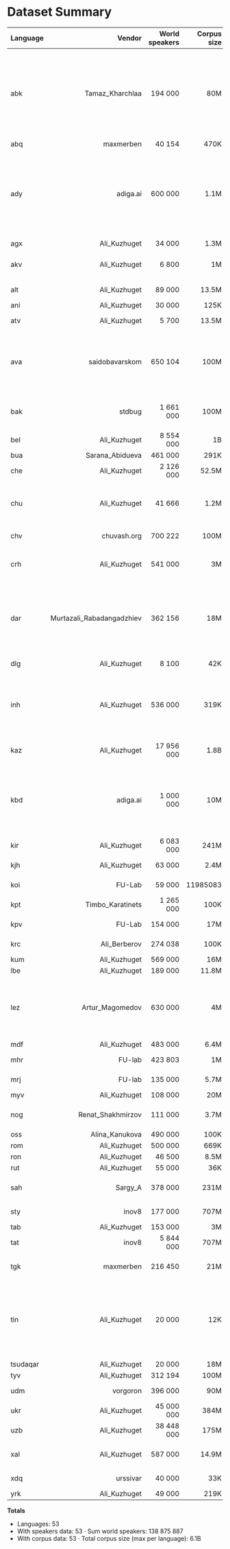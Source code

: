 # Dataset Summary

| Language | Vendor | World speakers | Corpus size | Special letters |
|---|---:|---:|---:|---|
| abk | Tamaz_Kharchlaa | 194 000 | 80M | Ҵ, Ӷ, Қ, Ҟ, Ҳ, ДӘ, ЖЬ, ЖӘ, Ә, Ӡ, ӠӘ, Ԥ, Ҭ, Џ, ЏЬ, Ҷ, Ҽ, Ҿ, Ҩ |
| abq | maxmerben | 40 154 | 470K | Ӏ |
| ady | adiga.ai | 600 000 | 1.1M | ГЪ, ЖЪ, ЖЬ, КЪ, КӀ, ЛЪ, ЛӀ, ПӀ, ТӀ, ХЪ, ХЬ, ЦӀ, ЧӀ, ШЪ, ШӀ |
| agx | Ali_Kuzhuget | 34 000 | 1.3M | Ӏ |
| akv | Ali_Kuzhuget | 6 800 | 1M | Аᵸ, Еᵸ, Иᵸ, Оᵸ, Уᵸ, Ӏ |
| alt | Ali_Kuzhuget | 89 000 | 13.5M | Ј, Ҥ, Ӧ, Ӱ |
| ani | Ali_Kuzhuget | 30 000 | 125K | Ӏ |
| atv | Ali_Kuzhuget | 5 700 | 13.5M | Ј, Ҥ, Ӧ, Ӱ |
| ava | saidobavarskom | 650 104 | 100M | ГЪ, ГЬ, ГӀ, КЪ, КЬ, КӀ, ЛЪ, ЛӀ, ТӀ, ХЪ, ХЬ, ХӀ, ЦӀ, ЧӀ |
| bak | stdbug | 1 661 000 | 100M | Ө, Ү, Ң, Ҡ, Ғ, Ҫ, Ә, Ҙ, Һ, Ё |
| bel | Ali_Kuzhuget | 8 554 000 | 1B | І, Ў |
| bua | Sarana_Abidueva | 461 000 | 291K | Ө, Ү, Һ |
| che | Ali_Kuzhuget | 2 126 000 | 52.5M | Ӏ |
| chu | Ali_Kuzhuget | 41 666 | 1.2M | Ѣ, І, Ѳ, Ѵ, Ѡ, Ѭ, Ѱ, Ѯ, Ѫ, Ѧ, Ѥ |
| chv | chuvash.org | 700 222 | 100M | Ӑ, Ӗ, Ё, Ҫ, Ӳ |
| crh | Ali_Kuzhuget | 541 000 | 3M | ГЪ, КЪ, НЪ, ДЖ |
| dar | Murtazali_Rabadangadzhiev | 362 156 | 18M | ГӀ, ГЬ, ГЪ, КӀ, КЬ, КЪ, ПӀ, ТӀ, ХӀ, ХЪ, ХЬ, ЦӀ, ЧӀ |
| dlg | Ali_Kuzhuget | 8 100 | 42K | Ө, Ӈ, Ү, Һ |
| inh | Ali_Kuzhuget | 536 000 | 319K | АЬ, ГӀ, Ӏ, КЪ, КӀ, КХ, ПӀ, ТӀ, ХЬ, ХӀ, ЦӀ, ЧӀ, ЯЬ |
| kaz | Ali_Kuzhuget | 17 956 000 | 1.8B | Ә, І, Ө, Ү, Ұ, Ғ, Қ, Ң, Һ |
| kbd | adiga.ai | 1 000 000 | 10M | ГЪ, ЖЬ, КЪ, КӀ, ЛЪ, ЛӀ, ПӀ, ТӀ, ФӀ, ХЪ, ХЬ, ЦӀ, ЩӀ |
| kir | Ali_Kuzhuget | 6 083 000 | 241M | Ө, Ү, Ң |
| kjh | Ali_Kuzhuget | 63 000 | 2.4M | Ғ, І, Ң, Ӧ, Ӱ, Ӌ |
| koi | FU-Lab | 59 000 | 11985083 | Ӧ, Ө, Ӱ, Ü, Ң, Җ |
| kpt | Timbo_Karatinets | 1 265 000 | 100K | Ӧ, Ө, Ӱ, Ü, Ң, Җ |
| kpv | FU-Lab | 154 000 | 17M | Ӧ, Ө, Ӱ, Ü, Ң, Җ |
| krc | Ali_Berberov | 274 038 | 100K | Ғ, Җ, Ң, Қ |
| kum | Ali_Kuzhuget | 569 000 | 16M | — |
| lbe | Ali_Kuzhuget | 189 000 | 11.8M | Ӏ |
| lez | Artur_Magomedov | 630 000 | 4M | ЦӀ, УЬ, КЬ, КЪ, КӀ, Ё, ГЪ, ГЬ, ХЪ, ХЬ, ПӀ, ЧӀ, ТӀ |
| mdf | Ali_Kuzhuget | 483 000 | 6.4M | — |
| mhr | FU-lab | 423 803 | 1M | Ҥ, Ӧ, Ӱ, Ӓ, Ӹ |
| mrj | FU-lab | 135 000 | 5.7M | Ӧ, Ӱ, Ӓ, Ӹ |
| myv | Ali_Kuzhuget | 108 000 | 20M | — |
| nog | Renat_Shakhmirzov | 111 000 | 3.7M | АЬ, НЪ, ОЬ, УЬ |
| oss | Alina_Kanukova | 490 000 | 100K | Æ |
| rom | Ali_Kuzhuget | 500 000 | 669K | Ґ |
| ron | Ali_Kuzhuget | 46 500 | 8.5M | Ӂ |
| rut | Ali_Kuzhuget | 55 000 | 36K | Ӏ |
| sah | Sargy_A | 378 000 | 231M | Һ, Ө, Ҕ, Ү, ДЬ, Ҥ, НЬ |
| sty | inov8 | 177 000 | 707M | Ө, Ү, Ң, Ә, Җ, Һ |
| tab | Ali_Kuzhuget | 153 000 | 3M | Ӏ |
| tat | inov8 | 5 844 000 | 707M | Ө, Ү, Ң, Ә, Җ, Һ |
| tgk | maxmerben | 216 450 | 21M | Ғ, Ё, Ӣ, Қ, Ӯ, Ҳ, Ҷ |
| tin | Ali_Kuzhuget | 20 000 | 12K | А̄, Аᵸ, А̄ᵸ, Ӏ, Еᵸ, Е̄, Ӣ, Иᵸ, Ӣᵸ, О̄, Оᵸ, C̄, Ӯ, Уᵸ, Ӯᵸ |
| tsudaqar | Ali_Kuzhuget | 20 000 | 18M | Ӏ, Ӱ |
| tyv | Ali_Kuzhuget | 312 194 | 100M | Ө, Ү, Ң |
| udm | vorgoron | 396 000 | 90M | Ӧ, Ӟ, Ӝ, Ӥ, Ӵ |
| ukr | Ali_Kuzhuget | 45 000 000 | 384M | Ґ, Є, І, Ї |
| uzb | Ali_Kuzhuget | 38 448 000 | 175M | Ғ, Қ, Ў, Ҳ |
| xal | Ali_Kuzhuget | 587 000 | 14.9M | Ә, Һ, Җ, Ң, Ө, Ү |
| xdq | urssivar | 40 000 | 33K | Ғ, Ҡ, Ҳ, Ӏ |
| yrk | Ali_Kuzhuget | 49 000 | 219K | Ӆ, Ӈ, Ӭ |

**Totals**
- Languages: 53
- With speakers data: 53 · Sum world speakers: 138 875 887
- With corpus data: 53 · Total corpus size (max per language): 6.1B
